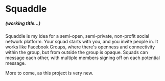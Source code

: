 # Squaddle
##### (working title...)

Squaddle is my idea for a semi-open, semi-private, non-profit social network platform. Your squad starts with you, and you invite people in. It works like Facebook Groups, where there's openness and connectivity within the group, but from outside the group is opaque. Squads can message each other, with multiple members signing off on each potential message.

More to come, as this project is very new.